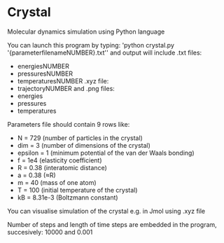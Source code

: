 # Crystal
Molecular dynamics simulation using Python language

You can launch this program by typing: 'python crystal.py '{parameterfilenameNUMBER}.txt'' and output will include .txt files:
* energiesNUMBER
* pressuresNUMBER
* temperaturesNUMBER
.xyz file:
* trajectoryNUMBER
and .png files:
* energies
* pressures
* temperatures

Parameters file should contain 9 rows like:
* N = 729 (number of particles in the crystal)
* dim = 3 (number of dimensions of the crystal)
* epsilon = 1 (minimum potential of the van der Waals bonding)
* f = 1e4 (elasticity coefficient)
* R = 0.38 (interatomic distance)
* a = 0.38 (≈R)
* m = 40 (mass of one atom)
* T = 100 (initial temperature of the crystal)
* kB = 8.31e-3 (Boltzmann constant)

You can visualise simulation of the crystal e.g. in Jmol using .xyz file

Number of steps and length of time steps are embedded in the program, succesively: 10000 and 0.001
